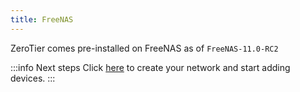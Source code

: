 ```yaml
---
title: FreeNAS
---
```


ZeroTier comes pre-installed on FreeNAS as of `FreeNAS-11.0-RC2`

:::info Next steps
Click [here](/start/) to create your network and start adding devices.
:::